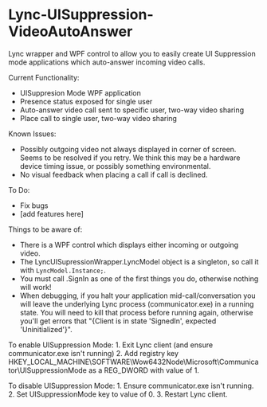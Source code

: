 Lync-UISuppression-VideoAutoAnswer
==================================

Lync wrapper and WPF control to allow you to easily create UI Suppression mode applications which auto-answer incoming video calls.

Current Functionality:
* UISuppresion Mode WPF application
* Presence status exposed for single user
* Auto-answer video call sent to specific user, two-way video sharing
* Place call to single user, two-way video sharing

Known Issues:
* Possibly outgoing video not always displayed in corner of screen. Seems to be resolved if you retry. We think this may be a hardware device timing issue, or possibly something environmental.
* No visual feedback when placing a call if call is declined.

To Do:
* Fix bugs
* [add features here]


Things to be aware of:

* There is a WPF control which displays either incoming or outgoing video.
* The LyncUISupressionWrapper.LyncModel object is a singleton, so call it with `LyncModel.Instance;`.
* You must call .SignIn as one of the first things you do, otherwise nothing will work!
* When debugging, if you halt your application mid-call/conversation you will leave the underlying Lync process (communicator.exe) in a running state. You will need to kill that process before running again, otherwise you'll get errors that "{Client is in state 'SignedIn', expected 'Uninitialized'}".


To enable UISuppression Mode:
	1. Exit Lync client (and ensure communicator.exe isn't running)
	2. Add registry key HKEY_LOCAL_MACHINE\SOFTWARE\Wow6432Node\Microsoft\Communicator\UISuppressionMode as a REG_DWORD with value of 1.
	
To disable UISuppression Mode:
	1. Ensure communicator.exe isn't running.
	2. Set UISuppressionMode key to value of 0.
	3. Restart Lync client.